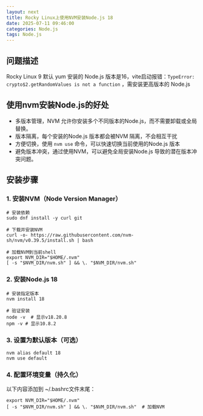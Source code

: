 ```yaml
---
layout: next
title: Rocky Linux上使用NVM安装Node.js 18
date: 2025-07-11 09:46:00
categories: Node.js
tags: Node.js
---
```


## 问题描述
Rocky Linux 9 默认 yum 安装的 Node.js 版本是16，vite启动报错：`TypeError: crypto$2.getRandomValues is not a function` ，需安装更高版本的 Node.js


## 使用nvm安装Node.js的好处
* 多版本管理，NVM 允许你安装多个不同版本的Node.js，而不需要卸载或全局替换。
* 版本隔离，每个安装的Node.js 版本都会被NVM 隔离，不会相互干扰
* 方便切换，使用 `nvm use` 命令，可以快速切换当前使用的Node.js 版本
* 避免版本冲突，通过使用NVM，可以避免全局安装Node.js 导致的潜在版本冲突问题。

<!-- more -->

## 安装步骤
### 1. 安装NVM（Node Version Manager）
```
# 安装依赖
sudo dnf install -y curl git

# 下载并安装NVM
curl -o- https://raw.githubusercontent.com/nvm-sh/nvm/v0.39.5/install.sh | bash

# 加载NVM到当前shell
export NVM_DIR="$HOME/.nvm"
[ -s "$NVM_DIR/nvm.sh" ] && \. "$NVM_DIR/nvm.sh"
```
### 2. 安装Node.js 18
```
# 安装指定版本
nvm install 18

# 验证安装
node -v  # 显示v18.20.8
npm -v # 显示10.8.2
```

### 3. 设置为默认版本（可选）
```
nvm alias default 18
nvm use default
```

### 4. 配置环境变量（持久化）
以下内容添加到 ~/.bashrc文件末尾：
```
export NVM_DIR="$HOME/.nvm"
[ -s "$NVM_DIR/nvm.sh" ] && \. "$NVM_DIR/nvm.sh"  # 加载NVM
```